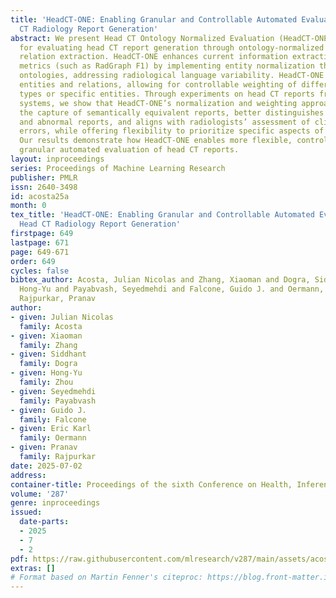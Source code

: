 ```yaml
---
title: 'HeadCT-ONE: Enabling Granular and Controllable Automated Evaluation of Head
  CT Radiology Report Generation'
abstract: We present Head CT Ontology Normalized Evaluation (HeadCT-ONE), a metric
  for evaluating head CT report generation through ontology-normalized entity and
  relation extraction. HeadCT-ONE enhances current information extraction derived
  metrics (such as RadGraph F1) by implementing entity normalization through domain-specific
  ontologies, addressing radiological language variability. HeadCT-ONE compares normalized
  entities and relations, allowing for controllable weighting of different entity
  types or specific entities. Through experiments on head CT reports from three health
  systems, we show that HeadCT-ONE’s normalization and weighting approach improves
  the capture of semantically equivalent reports, better distinguishes between normal
  and abnormal reports, and aligns with radiologists’ assessment of clinically significant
  errors, while offering flexibility to prioritize specific aspects of report content.
  Our results demonstrate how HeadCT-ONE enables more flexible, controllable, and
  granular automated evaluation of head CT reports.
layout: inproceedings
series: Proceedings of Machine Learning Research
publisher: PMLR
issn: 2640-3498
id: acosta25a
month: 0
tex_title: 'HeadCT-ONE: Enabling Granular and Controllable Automated Evaluation of
  Head CT Radiology Report Generation'
firstpage: 649
lastpage: 671
page: 649-671
order: 649
cycles: false
bibtex_author: Acosta, Julian Nicolas and Zhang, Xiaoman and Dogra, Siddhant and Zhou,
  Hong-Yu and Payabvash, Seyedmehdi and Falcone, Guido J. and Oermann, Eric Karl and
  Rajpurkar, Pranav
author:
- given: Julian Nicolas
  family: Acosta
- given: Xiaoman
  family: Zhang
- given: Siddhant
  family: Dogra
- given: Hong-Yu
  family: Zhou
- given: Seyedmehdi
  family: Payabvash
- given: Guido J.
  family: Falcone
- given: Eric Karl
  family: Oermann
- given: Pranav
  family: Rajpurkar
date: 2025-07-02
address:
container-title: Proceedings of the sixth Conference on Health, Inference, and Learning
volume: '287'
genre: inproceedings
issued:
  date-parts:
  - 2025
  - 7
  - 2
pdf: https://raw.githubusercontent.com/mlresearch/v287/main/assets/acosta25a/acosta25a.pdf
extras: []
# Format based on Martin Fenner's citeproc: https://blog.front-matter.io/posts/citeproc-yaml-for-bibliographies/
---
```

